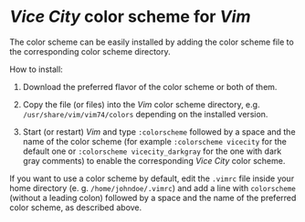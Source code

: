 # *Vice City* color scheme for *Vim*

The color scheme can be easily installed by adding the color scheme file to the corresponding color scheme directory.

How to install:

1.  Download the preferred flavor of the color scheme or both of them.

1.  Copy the file (or files) into the *Vim* color scheme directory, e.g. `/usr/share/vim/vim74/colors` depending on the installed version.

1.  Start (or restart) *Vim* and type `:colorscheme` followed by a space and the name of the color scheme (for example `:colorscheme vicecity` for the default one or `:colorscheme vicecity_darkgray` for the one with dark gray comments) to enable the corresponding *Vice City* color scheme.

If you want to use a color scheme by default, edit the `.vimrc` file inside your home directory (e. g. `/home/johndoe/.vimrc`) and add a line with `colorscheme` (without a leading colon) followed by a space and the name of the preferred color scheme, as described above.
